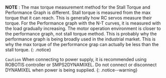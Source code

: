**NOTE** : The max torque measurement method for the Stall Torque and Performance Graph is different. Stall torque is measured from the max torque that it can reach. This is generally how RC servos measure their torque. For the Performance graph with the N-T curves, it is measured with the load gradually increasing. The motor operation environment is closer to the performance graph, not stall torque method. This is probably why the performance graph is being broadly used in the industrial market. This is why the max torque of the performance grap can actually be less than the stall torque.
{: .notice}

`Caution` When connecting to power supply, it is recommended using ROBOTIS controller or SMPS2DYNAMIXEL.
Do not connect or disconnect DYNAMIXEL when power is being supplied.
{: .notice--warning}
